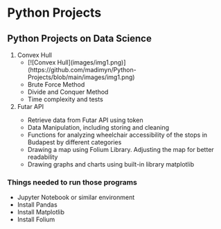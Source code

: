 # Python Projects
 <h2>Python Projects on Data Science</h2> 

<ol><li>Convex Hull<ul>
 <li>[![Convex Hull](images/img1.png)](https://github.com/madimyn/Python-Projects/blob/main/images/img1.png)</li>
 <li>Brute Force Method</li>
 <li>Divide and Conquer Method</li>
 <li>Time complexity and tests</li>
</ul></li>
 <li>Futar API</li>
 <ul>
  <li>Retrieve data from Futar API using token</li>
  <li>Data Manipulation, including storing and cleaning</li>
  <li>Functions for analyzing wheelchair accessibility of the stops in Budapest by different categories</li>
  <li>Drawing a map using Folium Library. Adjusting the map for better readability</li>
  <li>Drawing graphs and charts using built-in library matplotlib</li>
 </ul>
</ol>
 <h3>Things needed to run those programs</h3>
<ul>
 <li>Jupyter Notebook or similar environment</li>
 <li>Install Pandas</li>
 <li>Install Matplotlib</li>
 <li>Install Folium</li>
</ul>
